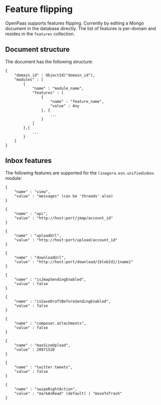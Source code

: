 # Feature flipping

OpenPaas supports features flipping. Currently by editing a Mongo document in the database directly.
The list of features is per-domain and resides in the `features` collection.

## Document structure

The document has the following structure:

```
{
    "domain_id" : ObjectId("domain_id"),
    "modules" : [
        {
            "name" : "module_name",
            "features" : [
                {
                    "name" : "feature_name",
                    "value" : Any
                }, {
                    ...
                }
            ]
        },{
            ...
        }
    ]
}
```

## Inbox features

The following features are supported for the `linagora.esn.unifiedinbox` module:

```
{
    "name" : "view",
    "value" : "messages" (can be 'threads' also)
}
```
```
{
    "name" : "api",
    "value" : "http://host:port/jmap/account_id"
}
```
```
{
    "name" : "uploadUrl",
    "value" : "http://host:port/upload/account_id"
}
```
```
{
    "name" : "downloadUrl",
    "value" : "http://host:port/download/{blobId}/{name}"
}
```
```
{
    "name" : "isJmapSendingEnabled",
    "value" : false
}
```
```
{
    "name" : "isSaveDraftBeforeSendingEnabled",
    "value" : false
}
```
```
{
    "name" : "composer.attachments",
    "value" : false
}
```
```
{
    "name" : "maxSizeUpload",
    "value" : 20971520
}
```
```
{
    "name" : "twitter.tweets",
    "value" : false
}
```
```
{
    "name" : "swipeRightAction",
    "value" : "markAsRead" (default) | "moveToTrash"
}
```
